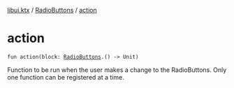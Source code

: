 [libui.ktx](../README.md) / [RadioButtons](README.md) / [action](action.md)

# action

`fun action(block: `[`RadioButtons`](README.md)`.() -> Unit)`

Function to be run when the user makes a change to the RadioButtons. Only one function can be registered at a time.
